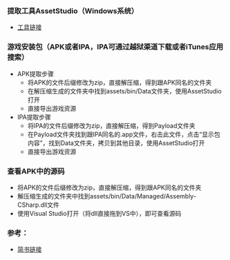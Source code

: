 ### 提取工具AssetStudio（Windows系统）
- [工具链接](https://github.com/Perfare/AssetStudio/releases)
### 游戏安装包（APK或者IPA，IPA可通过越狱渠道下载或者iTunes应用搜索）
- APK提取步骤
  - 将APK的文件后缀修改为zip，直接解压缩，得到跟APK同名的文件夹
  - 在解压缩生成的文件夹中找到assets/bin/Data文件夹，使用AssetStudio打开
  - 直接导出游戏资源
- IPA提取步骤
  - 将IPA的文件后缀修改为zip，直接解压缩，得到Payload文件夹
  - 在Payload文件夹找到跟IPA同名的.app文件，右击此文件，点击“显示包内容”，找到Data文件夹，拷贝到其他目录，使用AssetStudio打开
  - 直接导出游戏资源
### 查看APK中的源码
- 将APK的文件后缀修改为zip，直接解压缩，得到跟APK同名的文件夹
- 解压缩生成的文件夹中找到assets/bin/Data/Managed/Assembly-CSharp.dll文件
- 使用Visual Studio打开（将dll直接拖到VS中），即可查看源码

### 参考：
- [简书链接](https://www.jianshu.com/p/bc2257332722)
